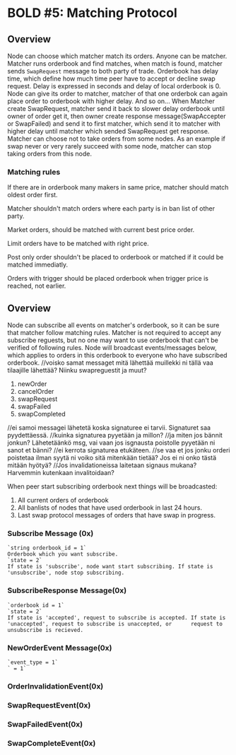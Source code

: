 # BOLD #5: Matching Protocol

## Overview
Node can choose which matcher match its orders. Anyone can be matcher. Matcher runs orderbook and find matches, when match is found, matcher sends `SwapRequest` message to both party of trade. Orderbook has delay time, which define how much time peer have to accept or decline swap request. Delay is expressed in seconds and delay of local orderbook is 0.
Node can give its order to matcher, matcher of that one orderbok can again place order to orderbook with higher delay. And so on...
When Matcher create SwapRequest, matcher send it back to slower delay orderbook until owner of order get it, then owner create response message(SwapAccepter or SwapFailed) and send it to first matcher, which send it to matcher with higher delay until matcher which sended SwapRequest get response.
Matcher can choose not to take orders from some nodes. As an example if swap never or very rarely succeed with some node, matcher can stop taking orders from this node. 

### Matching rules
If there are in orderbook many makers in same price, matcher should match oldest order first.

Matcher shouldn't match orders where each party is in ban list of other party.

Market orders, should be matched with current best price order.

Limit orders have to be matched with right price.

Post only order shouldn't be placed to orderbook or matched if it could be matched immediatly.

Orders with trigger should be placed orderbook when trigger price is reached, not earlier.

## Overview
Node can subscribe all events on matcher's orderbook, so it can be sure that matcher follow matching rules. Matcher is not required to accept any subscribe reguests, but no one may want to use orderbook that can't be verified of following rules.
Node will broadcast events/messages below, which applies to orders in this orderbook to everyone who have subscribed orderbook. 
//voisko samat messaget mitä lähettää muillekki ni tällä vaa tilaajille lähettää? Niinku swapreguestit ja muut? 
1. newOrder
2. cancelOrder
3. swapRequest
4. swapFailed
5. swapCompleted

//ei samoi messagei lähetetä koska signaturee ei tarvii. Signaturet saa pyydettäessä.
//kuinka signaturea pyyetään ja millon?
//ja miten jos bännit jonkun? Lähetetäänkö msg, vai vaan jos isgnausta poistolle pyyetään ni sanot et bänni?
//ei kerrota signaturea etukäteen. 
//se vaa et jos jonku orderi poistetaa ilman syytä ni voiko sitä mitenkään tietää? Jos ei ni onko tästä mitään hyötyä?
//Jos invalidationeissa laitetaan signaus mukana? Harvemmin kutenkaan invalitoidaan? 

When peer start subscribing orderbook next things will be broadcasted:
1. All current orders of orderbook
2. All banlists of nodes that have used orderbook in last 24 hours.
3. Last swap protocol messages of orders that have swap in progress.

### Subscribe Message (0x)
	`string orderbook_id = 1`
	Orderbook which you want subscribe.
	`state = 2`
	If state is 'subscribe', node want start subscribing. If state is 'unsubscribe', node stop subscribing.

### SubscribeResponse Message(0x)
	`orderbook id = 1`
	`state = 2`
	If state is 'accepted', request to subscribe is accepted. If state is 'unaccepted', request to subscribe is unaccepted, or 		request to unsubscribe is recieved.

### NewOrderEvent Message(0x)
	`event_type = 1`
	` = 1`
	
### OrderInvalidationEvent(0x)

### SwapRequestEvent(0x)

### SwapFailedEvent(0x)

### SwapCompleteEvent(0x)
